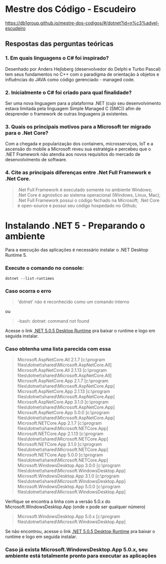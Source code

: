 # Mestre dos Código - Escudeiro
https://db1group.github.io/mestre-dos-codigos/#/dotnet?id=n%c3%advel-escudeiro

## Respostas das perguntas teóricas

### 1. Em quais linguagens o C# foi inspirado?
Desenhado por Anders Hejlsberg (desenvolvedor do Delphi e Turbo Pascal) tem seus fundamentos no C++ com o paradigma de orientação à objetos e influências do JAVA como código gerenciado - managed code.

### 2. Inicialmente o C# foi criado para qual finalidade?
Ser uma nova linguagem para a plataforma .NET (cujo seu desenvolvimento estava limitada pela linguagem Simple Managed C (SMC)) afim de desprender o framework de outras linguagens já existentes.

### 3. Quais os principais motivos para a Microsoft ter migrado para o .Net Core?
Com a chegada e popularização dos containers, microsserviços, IoT e a ascensão do mobile a Microsoft reveu sua estratégia e percebeu que o .NET Framework não atendia aos novos requisitos do mercado de desenvolvimento de software.

### 4. Cite as principais diferenças entre .Net Full Framework e .Net Core.
> .Net Full Framework é executado somente no ambiente Windows; .Net Core é agnóstico ao sistema operacional (Windows, Linux, Mac);<br>
> .Net Full Framework possui o código fechado na Microsoft; .Net Core é open-source e possui seu código hospedado no Github;<br>

# Instalando .NET 5 - Preparando o ambiente
Para a execução das aplicações é necessário instalar o .NET Desktop Runtime 5.

### Execute o comando no console:
```
dotnet --list-runtimes
```

### Caso ocorra o erro
> 'dotnet' não é reconhecido como um comando interno

ou 

> -bash: dotnet: command not found

Acesse o link [.NET 5.0.5 Desktop Runtime](https://dotnet.microsoft.com/download/dotnet/thank-you/runtime-desktop-5.0.5-windows-x64-installer) pra baixar o runtime e logo em seguida instalar.

### Caso obtenha uma lista parecida com essa
>Microsoft.AspNetCore.All 2.1.7 \[c:\program files\dotnet\shared\Microsoft.AspNetCore.All]<br>
>Microsoft.AspNetCore.All 2.1.13 \[c:\program files\dotnet\shared\Microsoft.AspNetCore.All]<br>
>Microsoft.AspNetCore.App 2.1.7 \[c:\program files\dotnet\shared\Microsoft.AspNetCore.App]<br>
Microsoft.AspNetCore.App 2.1.13 \[c:\program files\dotnet\shared\Microsoft.AspNetCore.App]<br>
>Microsoft.AspNetCore.App 3.1.0 \[c:\program files\dotnet\shared\Microsoft.AspNetCore.App]<br>
>Microsoft.AspNetCore.App 5.0.0 \[c:\program files\dotnet\shared\Microsoft.AspNetCore.App]<br>
>Microsoft.NETCore.App 2.1.7 \[c:\program files\dotnet\shared\Microsoft.NETCore.App]<br>
>Microsoft.NETCore.App 2.1.13 \[c:\program files\dotnet\shared\Microsoft.NETCore.App]<br>
>Microsoft.NETCore.App 3.1.0 \[c:\program files\dotnet\shared\Microsoft.NETCore.App]<br>
>Microsoft.NETCore.App 5.0.0 \[c:\program files\dotnet\shared\Microsoft.NETCore.App]<br>
>Microsoft.WindowsDesktop.App 3.0.0 \[c:\program files\dotnet\shared\Microsoft.WindowsDesktop.App]<br>
>Microsoft.WindowsDesktop.App 3.1.0 \[c:\program files\dotnet\shared\Microsoft.WindowsDesktop.App]<br>
>Microsoft.WindowsDesktop.App 5.0.0 \[c:\program files\dotnet\shared\Microsoft.WindowsDesktop.App]<br>

Verifique se encontra a linha com a versão 5.0.x do Microsoft.WindowsDesktop.App (onde x pode ser qualquer número)
>Microsoft.WindowsDesktop.App 5.0.x \[c:\program files\dotnet\shared\Microsoft.WindowsDesktop.App]<br>

Se não encontrou, acesse o link [.NET 5.0.5 Desktop Runtime](https://dotnet.microsoft.com/download/dotnet/thank-you/runtime-desktop-5.0.5-windows-x64-installer) pra baixar o runtime e logo em seguida instalar.


### Caso já exista Microsoft.WindowsDesktop.App 5.0.x, seu ambiente está totalmente pronto para executar as aplicações
